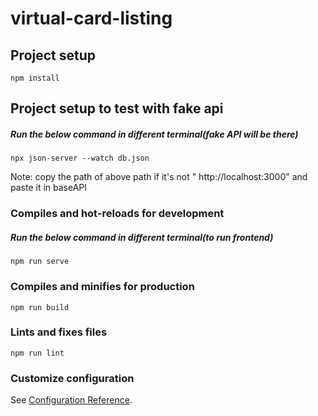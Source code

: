 # virtual-card-listing

## Project setup
```
npm install
```
## Project setup to test with fake api

##### Run the below command in different terminal(fake API will be there)
```
npx json-server --watch db.json
```

Note: copy the path of above path if it's not " http://localhost:3000" and paste it in baseAPI 

### Compiles and hot-reloads for development
##### Run the below command in different terminal(to run frontend)
```
npm run serve
```

### Compiles and minifies for production
```
npm run build
```

### Lints and fixes files
```
npm run lint
```

### Customize configuration
See [Configuration Reference](https://cli.vuejs.org/config/).
